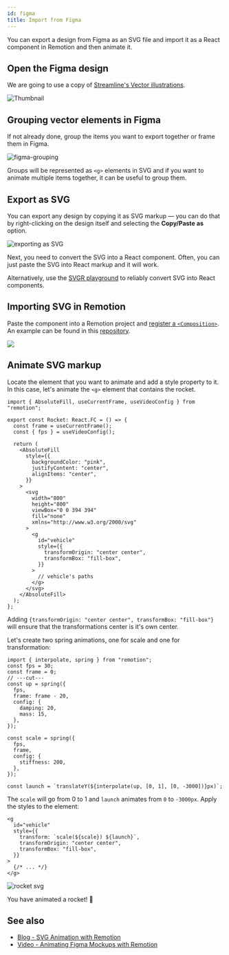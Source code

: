 ```yaml
---
id: figma
title: Import from Figma
---
```


You can export a design from Figma as an SVG file and import it as a React component in Remotion and then animate it.

## Open the Figma design

We are going to use a copy of [Streamline's Vector illustrations](https://www.figma.com/community/file/1118919399684035468).

![Thumbnail](/img/export-figma/banner.png)

## Grouping vector elements in Figma

If not already done, group the items you want to export together or frame them in Figma.

![figma-grouping](/img/export-figma/figma-grouping.gif)

Groups will be represented as `<g>` elements in SVG and if you want to animate multiple items together, it can be useful to group them.

## Export as SVG

You can export any design by copying it as SVG markup &mdash; you can do that by right-clicking on the design itself and selecting the **Copy/Paste as** option.

![exporting as SVG](/img/export-figma/copy-as-svg.png)

Next, you need to convert the SVG into a React component. Often, you can just paste the SVG into React markup and it will work.

Alternatively, use the [SVGR playground](https://react-svgr.com/playground/) to reliably convert SVG into React components.

## Importing SVG in Remotion

Paste the component into a Remotion project and [register a `<Composition>`](/docs/composition).  
An example can be found in this [repository](https://github.com/kaf-lamed-beyt/remo-sample).

![](/img/export-figma/editor-pink.png)

## Animate SVG markup

Locate the element that you want to animate and add a style property to it.
In this case, let's animate the `<g>` element that contains the rocket.

```tsx twoslash
import { AbsoluteFill, useCurrentFrame, useVideoConfig } from "remotion";

export const Rocket: React.FC = () => {
  const frame = useCurrentFrame();
  const { fps } = useVideoConfig();

  return (
    <AbsoluteFill
      style={{
        backgroundColor: "pink",
        justifyContent: "center",
        alignItems: "center",
      }}
    >
      <svg
        width="800"
        height="800"
        viewBox="0 0 394 394"
        fill="none"
        xmlns="http://www.w3.org/2000/svg"
      >
        <g
          id="vehicle"
          style={{
            transformOrigin: "center center",
            transformBox: "fill-box",
          }}
        >
          // vehicle's paths
        </g>
      </svg>
    </AbsoluteFill>
  );
};
```

Adding `{transformOrigin: "center center", transformBox: "fill-box"}` will ensure that the transformations center is it's own center.

Let's create two spring animations, one for scale and one for transformation:

```tsx twoslash
import { interpolate, spring } from "remotion";
const fps = 30;
const frame = 0;
// ---cut---
const up = spring({
  fps,
  frame: frame - 20,
  config: {
    damping: 20,
    mass: 15,
  },
});

const scale = spring({
  fps,
  frame,
  config: {
    stiffness: 200,
  },
});

const launch = `translateY(${interpolate(up, [0, 1], [0, -3000])}px)`;
```

The `scale` will go from 0 to 1 and `launch` animates from `0` to `-3000px`. Apply the styles to the element:

```tsx {3}
<g
  id="vehicle"
  style={{
    transform: `scale(${scale}) ${launch}`,
    transformOrigin: "center center",
    transformBox: "fill-box",
  }}
>
  {/* ... */}
</g>
```

![rocket svg](https://res.cloudinary.com/meje/image/upload/v1665432945/article%20assets/rocket_clhn8w.gif)

You have animated a rocket! 🚀

## See also

- [Blog - SVG Animation with Remotion](https://meje.dev/blog/svg-animtion-with-remotion)
- [Video - Animating Figma Mockups with Remotion](https://twitter.com/jnybgr/status/1496748768821133312)
